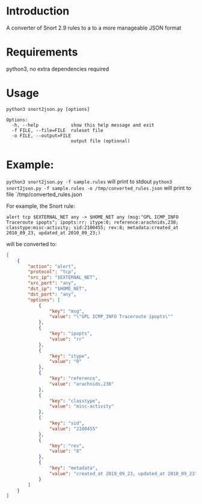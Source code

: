
# Introduction

A converter of Snort 2.9 rules to a to a more manageable JSON format

# Requirements

python3, no extra dependencies required
# Usage

```
python3 snort2json.py [options]

Options:
  -h, --help            show this help message and exit
  -f FILE, --file=FILE  ruleset file
  -o FILE, --output=FILE
                        output file (optional)
```

# Example:

`python3 snort2json.py -f sample.rules` will print to stdout
`python3 snort2json.py -f sample.rules -o /tmp/converted_rules.json` will print to file `/tmp/converted_rules.json

For example, the Snort rule:

```
alert tcp $EXTERNAL_NET any -> $HOME_NET any (msg:"GPL ICMP_INFO Traceroute ipopts"; ipopts:rr; itype:0; reference:arachnids,238; classtype:misc-activity; sid:2100455; rev:8; metadata:created_at 2010_09_23, updated_at 2010_09_23;)
```

will be converted to:

```json
[
    {
        "action": "alert",
        "protocol": "tcp",
        "src_ip": "$EXTERNAL_NET",
        "src_port": "any",
        "dst_ip": "$HOME_NET",
        "dst_port": "any",
        "options": [
            {
                "key": "msg",
                "value": "\"GPL ICMP_INFO Traceroute ipopts\""
            },
            {
                "key": "ipopts",
                "value": "rr"
            },
            {
                "key": "itype",
                "value": "0"
            },
            {
                "key": "reference",
                "value": "arachnids,238"
            },
            {
                "key": "classtype",
                "value": "misc-activity"
            },
            {
                "key": "sid",
                "value": "2100455"
            },
            {
                "key": "rev",
                "value": "8"
            },
            {
                "key": "metadata",
                "value": "created_at 2010_09_23, updated_at 2010_09_23"
            }
        ]
    }
]
```

